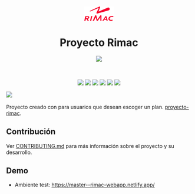 <p align="center">
 <img src="./public/rimac.svg" width="80" />
</p>
<h1 align="center">
 Proyecto Rimac
</h1>

<p align="center">
  <img src="https://github.com/alrodriguezu/rimac-webapp/actions/workflows/pages/pages-build-deployment/badge.svg?branch=master)](https://github.com/alrodriguezu/rimac-webapp/actions/workflows/pages/pages-build-deployment" />
  
</p>

<br/>

<p align="center">
<img src="https://img.shields.io/badge/vite-%23646CFF.svg?style=for-the-badge&logo=vite&logoColor=white" />
<img src="https://img.shields.io/badge/react-%2320232a.svg?style=for-the-badge&logo=react&logoColor=%2361DAFB" />
<img src="https://img.shields.io/badge/typescript-%23007ACC.svg?style=for-the-badge&logo=typescript&logoColor=white" />
<img src="https://img.shields.io/badge/redux-%23593d88.svg?style=for-the-badge&logo=redux&logoColor=white" />
<img src="https://img.shields.io/badge/SASS-hotpink.svg?style=for-the-badge&logo=SASS&logoColor=white" />
<img src="https://img.shields.io/badge/React_Router-CA4245?style=for-the-badge&logo=react-router&logoColor=white"/>
</p>

<img src="./static/preview.gif" />

Proyecto creado con para usuarios que desean escoger un plan. [proyecto-rimac](https://github.com/alrodriguezu/rimac-webapp).

## Contribución

Ver [CONTRIBUTING.md](./CONTRIBUTING.md) para más información sobre el proyecto y su desarrollo.

## Demo

- Ambiente test: https://master--rimac-webapp.netlify.app/
